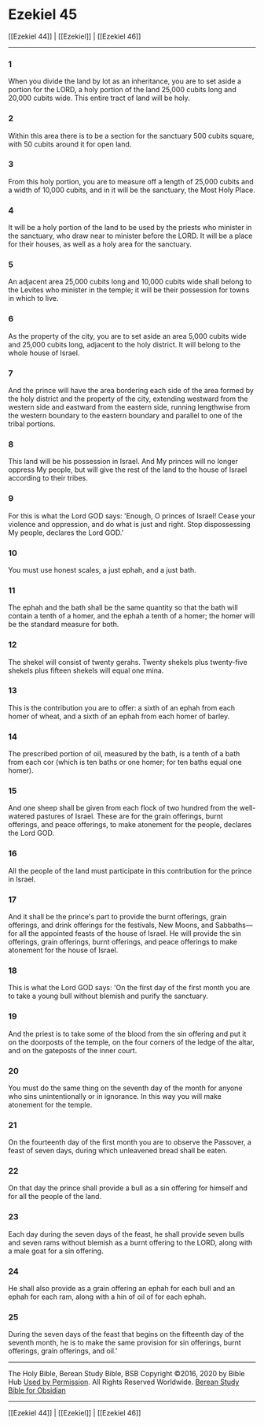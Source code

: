 # Ezekiel 45

[[Ezekiel 44]] | [[Ezekiel]] | [[Ezekiel 46]]

---

### 1
When you divide the land by lot as an inheritance, you are to set aside a portion for the LORD, a holy portion of the land 25,000 cubits long and 20,000 cubits wide. This entire tract of land will be holy.

### 2
Within this area there is to be a section for the sanctuary 500 cubits square, with 50 cubits around it for open land.

### 3
From this holy portion, you are to measure off a length of 25,000 cubits and a width of 10,000 cubits, and in it will be the sanctuary, the Most Holy Place.

### 4
It will be a holy portion of the land to be used by the priests who minister in the sanctuary, who draw near to minister before the LORD. It will be a place for their houses, as well as a holy area for the sanctuary.

### 5
An adjacent area 25,000 cubits long and 10,000 cubits wide shall belong to the Levites who minister in the temple; it will be their possession for towns in which to live.

### 6
As the property of the city, you are to set aside an area 5,000 cubits wide and 25,000 cubits long, adjacent to the holy district. It will belong to the whole house of Israel.

### 7
And the prince will have the area bordering each side of the area formed by the holy district and the property of the city, extending westward from the western side and eastward from the eastern side, running lengthwise from the western boundary to the eastern boundary and parallel to one of the tribal portions.

### 8
This land will be his possession in Israel. And My princes will no longer oppress My people, but will give the rest of the land to the house of Israel according to their tribes.

### 9
For this is what the Lord GOD says: 'Enough, O princes of Israel! Cease your violence and oppression, and do what is just and right. Stop dispossessing My people, declares the Lord GOD.'

### 10
You must use honest scales, a just ephah, and a just bath.

### 11
The ephah and the bath shall be the same quantity so that the bath will contain a tenth of a homer, and the ephah a tenth of a homer; the homer will be the standard measure for both.

### 12
The shekel will consist of twenty gerahs. Twenty shekels plus twenty-five shekels plus fifteen shekels will equal one mina.

### 13
This is the contribution you are to offer: a sixth of an ephah from each homer of wheat, and a sixth of an ephah from each homer of barley.

### 14
The prescribed portion of oil, measured by the bath, is a tenth of a bath from each cor (which is ten baths or one homer; for ten baths equal one homer).

### 15
And one sheep shall be given from each flock of two hundred from the well-watered pastures of Israel. These are for the grain offerings, burnt offerings, and peace offerings, to make atonement for the people, declares the Lord GOD.

### 16
All the people of the land must participate in this contribution for the prince in Israel.

### 17
And it shall be the prince's part to provide the burnt offerings, grain offerings, and drink offerings for the festivals, New Moons, and Sabbaths—for all the appointed feasts of the house of Israel. He will provide the sin offerings, grain offerings, burnt offerings, and peace offerings to make atonement for the house of Israel.

### 18
This is what the Lord GOD says: 'On the first day of the first month you are to take a young bull without blemish and purify the sanctuary.

### 19
And the priest is to take some of the blood from the sin offering and put it on the doorposts of the temple, on the four corners of the ledge of the altar, and on the gateposts of the inner court.

### 20
You must do the same thing on the seventh day of the month for anyone who sins unintentionally or in ignorance. In this way you will make atonement for the temple.

### 21
On the fourteenth day of the first month you are to observe the Passover, a feast of seven days, during which unleavened bread shall be eaten.

### 22
On that day the prince shall provide a bull as a sin offering for himself and for all the people of the land.

### 23
Each day during the seven days of the feast, he shall provide seven bulls and seven rams without blemish as a burnt offering to the LORD, along with a male goat for a sin offering.

### 24
He shall also provide as a grain offering an ephah for each bull and an ephah for each ram, along with a hin of oil of for each ephah.

### 25
During the seven days of the feast that begins on the fifteenth day of the seventh month, he is to make the same provision for sin offerings, burnt offerings, grain offerings, and oil.'

---

The Holy Bible, Berean Study Bible, BSB
Copyright ©2016, 2020 by Bible Hub
[Used by Permission](https://berean.bible/terms.htm). All Rights Reserved Worldwide.
[Berean Study Bible for Obsidian](https://github.com/gapmiss/berean-study-bible-for-obsidian)

---

[[Ezekiel 44]] | [[Ezekiel]] | [[Ezekiel 46]]


